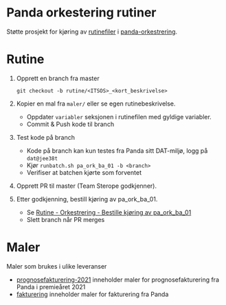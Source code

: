 # Panda orkestering rutiner

Støtte prosjekt for kjøring av [rutinefiler](http://git.spk.no/projects/PND/repos/panda-orkestrering/browse/dokumentasjon/rutiner/readme.md)
i [panda-orkestrering](http://wiki.spk.no/display/dok/SPK-Panda+Orkestrering+batch).

# Rutine

1. Opprett en branch fra master

   `git checkout -b rutine/<ITSOS>_<kort_beskrivelse>`


2. Kopier en mal fra `maler/` eller se egen rutinebeskrivelse.
    * Oppdater `variabler` seksjonen i rutinefilen med gyldige variabler.
    * Commit & Push kode til branch


3. Test kode på branch
    * Kode på branch kan kun testes fra Panda sitt DAT-miljø, logg på `dat@jee38t`
    * Kjør `runbatch.sh pa_ork_ba_01 -b <branch>`
    * Verifiser at batchen kjørte som forventet
   

4. Opprett PR til master (Team Sterope godkjenner).


5. Etter godkjenning, bestill kjøring av pa_ork_ba_01.
   * Se [Rutine - Orkestrering - Bestille kjøring av pa_ork_ba_01](http://wiki.spk.no/pages/viewpage.action?pageId=350323695)
   * Slett branch når PR merges
   
   
   
# Maler
Maler som brukes i ulike leveranser
* [prognosefakturering-2021](maler/fakturering/2021/prognosefakturering-2021) inneholder maler for prognosefakturering fra Panda i premieåret 2021
* [fakturering](maler/fakturering) inneholder maler for fakturering fra Panda


   
